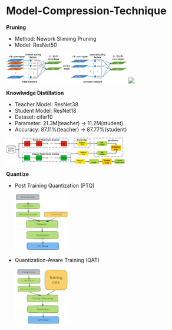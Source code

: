 # Model-Compression-Technique
**Pruning**
- Method: Nework Slimimg Pruning 
- Model: ResNet50
 <img src="pruning/ref/network_slimimg.jpg" width="65%">
 <img src="pruning/ref/network_slimimg.gif" width="35%">

**Knowlwdge Distillation**
- Teacher Model: ResNet38
- Student Model: ResNet18
- Dataset: cifar10
- Parameter: 21.3M(teacher) → 11.2M(student)
- Accuracy: 87.11%(teacher) → 87.77%(student)
<img src="knowledge_distillation/kd.png" width="65%">

**Quantize**
- Post Training Quantization (PTQ)
  
  <img src="quantize/ref/ptq.png" width="30%">
  
- Quantization-Aware Training (QAT)
  
  <img src="quantize/ref/qat.png" width="30%">
